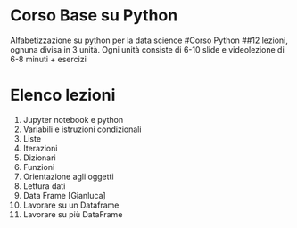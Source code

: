 # Corso Base su Python

Alfabetizzazione su python per la data science
#Corso Python
##12 lezioni, ognuna divisa in 3 unità. Ogni unità consiste di 6-10 slide e videolezione di 6-8 minuti + esercizi

# Elenco lezioni

   1. Jupyter notebook e python
   1. Variabili e istruzioni condizionali
   1. Liste 
   1. Iterazioni 
   1. Dizionari 
   1. Funzioni
   1. Orientazione agli oggetti
   1. Lettura dati 
   1. Data Frame [Gianluca]
   1. Lavorare su un Dataframe 
   1. Lavorare su più DataFrame
